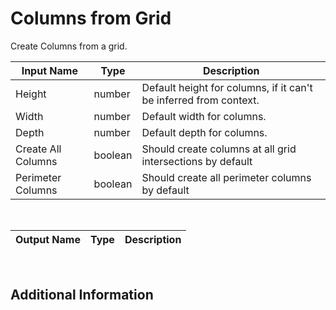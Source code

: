 

# Columns from Grid

Create Columns from a grid.

|Input Name|Type|Description|
|---|---|---|
|Height|number|Default height for columns, if it can't be inferred from context.|
|Width|number|Default width for columns.|
|Depth|number|Default depth for columns.|
|Create All Columns|boolean|Should create columns at all grid intersections by default|
|Perimeter Columns|boolean|Should create all perimeter columns by default|


<br>

|Output Name|Type|Description|
|---|---|---|


<br>

## Additional Information

